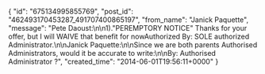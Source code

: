  {
   "id": "675134995855769",
   "post_id": "462493170453287_491707400865197",
   "from_name": "Janick Paquette",
   "message": "Pete Daoust:\n\n1).\"PEREMPTORY NOTICE\" Thanks for your offer, but I will WAIVE that benefit for nowAuthorized By: SOLE authorized Administrator.\n\nJanick Paquette:\n\nSince we are both parents Authorised Administrators, would it be accurate to write:\n\nBy: Authorised Administrator ?",
   "created_time": "2014-06-01T19:56:11+0000"
 }

